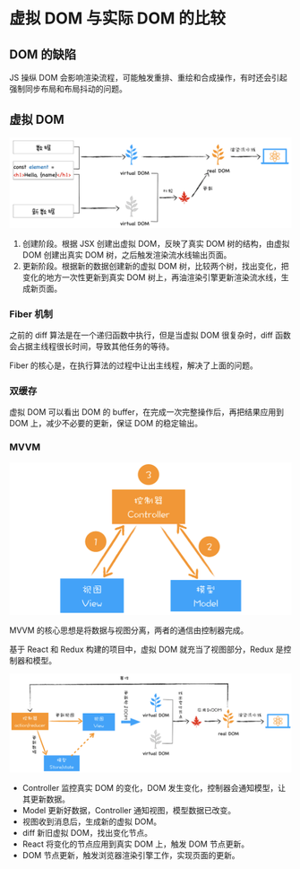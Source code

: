 # 虚拟 DOM 与实际 DOM 的比较

## DOM 的缺陷

JS 操纵 DOM 会影响渲染流程，可能触发重排、重绘和合成操作，有时还会引起强制同步布局和布局抖动的问题。

## 虚拟 DOM

![img](assets/cf2089ad62af94881757c2f2de277890.png)

1. 创建阶段。根据 JSX 创建出虚拟 DOM，反映了真实 DOM 树的结构，由虚拟 DOM 创建出真实 DOM 树，之后触发渲染流水线输出页面。
2. 更新阶段。根据新的数据创建新的虚拟 DOM 树，比较两个树，找出变化，把变化的地方一次性更新到真实 DOM 树上，再油渲染引擎更新渲染流水线，生成新页面。

### Fiber 机制

之前的 diff 算法是在一个递归函数中执行，但是当虚拟 DOM 很复杂时，diff 函数会占据主线程很长时间，导致其他任务的等待。

Fiber 的核心是，在执行算法的过程中让出主线程，解决了上面的问题。

### 双缓存

虚拟 DOM 可以看出 DOM 的 buffer，在完成一次完整操作后，再把结果应用到 DOM 上，减少不必要的更新，保证 DOM 的稳定输出。

### MVVM

![img](assets/4c03b5882878dcce2df01c1e2e8db8a6.png)

MVVM 的核心思想是将数据与视图分离，两者的通信由控制器完成。

基于 React 和 Redux 构建的项目中，虚拟 DOM 就充当了视图部分，Redux 是控制器和模型。

![img](assets/e024ba6c212a1d6bfa01b327e987e103.png)

- Controller 监控真实 DOM 的变化，DOM 发生变化，控制器会通知模型，让其更新数据。
- Model 更新好数据，Controller 通知视图，模型数据已改变。
- 视图收到消息后，生成新的虚拟 DOM。
- diff 新旧虚拟 DOM，找出变化节点。
- React 将变化的节点应用到真实 DOM 上，触发 DOM 节点更新。
- DOM 节点更新，触发浏览器渲染引擎工作，实现页面的更新。
